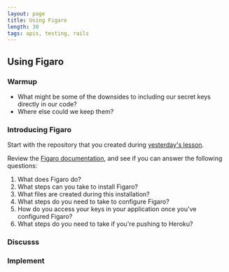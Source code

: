```yaml
---
layout: page
title: Using Figaro
length: 30
tags: apis, testing, rails
---
```


## Using Figaro

### Warmup

* What might be some of the downsides to including our secret keys directly in our code?
* Where else could we keep them?

### Introducing Figaro

Start with the repository that you created during [yesterday's lesson](http://backend.turing.io/module3/lessons/getting_started_with_oauth).

Review the [Figaro documentation](https://github.com/laserlemon/figaro), and see if you can answer the following questions:

1. What does Figaro do?
1. What steps can you take to install Figaro?
1. What files are created during this installation?
1. What steps do you need to take to configure Figaro?
1. How do you access your keys in your application once you've configured Figaro?
1. What steps do you need to take if you're pushing to Heroku?

### Discusss

### Implement


